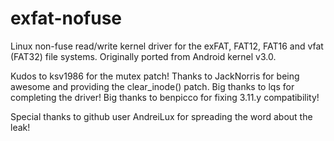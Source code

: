 exfat-nofuse
============

Linux non-fuse read/write kernel driver for the exFAT, FAT12, FAT16 and vfat (FAT32) file systems.
Originally ported from Android kernel v3.0.

Kudos to ksv1986 for the mutex patch!
Thanks to JackNorris for being awesome and providing the clear_inode() patch.
Big thanks to lqs for completing the driver!
Big thanks to benpicco for fixing 3.11.y compatibility!

Special thanks to github user AndreiLux for spreading the word about the leak!
